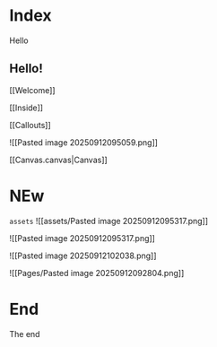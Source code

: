 # Index

Hello

## Hello!

[[Welcome]]

[[Inside]]

[[Callouts]]

![[Pasted image 20250912095059.png]]

[[Canvas.canvas|Canvas]]

# NEw
`assets`
![[assets/Pasted image 20250912095317.png]]

![[Pasted image 20250912095317.png]]

![[Pasted image 20250912102038.png]]

![[Pages/Pasted image 20250912092804.png]]



# End

The end






